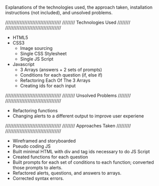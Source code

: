 Explanations of the technologies used, the approach taken, installation instructions (not included), and unsolved problems.

///////////////////////////////////
//////// Technologies Used ////////
///////////////////////////////////

* HTML5
* CSS3
   - Image sourcing
   - Single CSS Stylesheet
   - Single JS Script
* Javascript
   - 3 Arrays (answers + 2 sets of prompts)
   - Conditions for each question (if, else if)
   - Refactoring Each Of The 3 Arrays
   - Creating ids for each input


///////////////////////////////////
//////// Unsolved Problems ////////
///////////////////////////////////

* Refactoring functions
* Changing alerts to a different output to improve user experiene


///////////////////////////////////
//////// Approaches Taken /////////
///////////////////////////////////

* Wireframed and storyboarded
* Pseudo coding JS
* Built minimal HTML with div and tag ids necessary to do JS Script
* Created functions for each question
* Built prompts for each set of conditions to each function; converted those prompts to alerts.
* Refactored alerts, questions, and answers to arrays.
* Corrected syntax errors.
